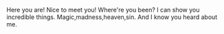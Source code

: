 Here you are!
Nice to meet you!
Where're you been?
I can show you incredible things.
Magic,madness,heaven,sin.
And I know you heard about me.
